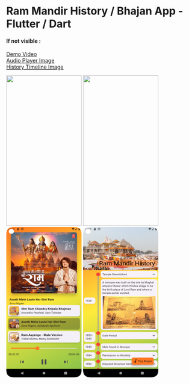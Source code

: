 
# Ram Mandir History / Bhajan App - Flutter / Dart

#### If not visible :
[Demo Video](https://drive.google.com/file/d/1dc7xcIWAYwvSLeGTKRO161qNtZ8YHos9/view?usp=sharing)
<br>
[Audio Player Image](https://drive.google.com/file/d/1F5e6D0wRrYlBUwnQxid4T__Wnk-uta89/view?usp=drive_link)
<br>
[History Timeline Image](https://drive.google.com/file/d/1lvXKLoUrX8OpbHg0VND72Ugc0Xy5VN4c/view?usp=sharing)

<div>
  <img src="https://github.com/aadarsh-mca/Public-Projects/blob/master/ram-mandir-history_Flutter/demo/demoC.mp4" width="200" height="400"/>
  <img src="https://github.com/aadarsh-mca/Public-Projects/blob/master/ram-mandir-history_Flutter/demo/sDemoC.gif" width="200" height="400"/>
  <img src="https://github.com/aadarsh-mca/Public-Projects/blob/master/ram-mandir-history_Flutter/demo/audio-player-screen.png" width="200" height="400"/>
  <img src="https://github.com/aadarsh-mca/Public-Projects/blob/master/ram-mandir-history_Flutter/demo/timeline_screen.png" width="200" height="400"/>
</div>
